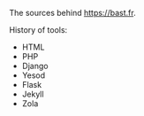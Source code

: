 The sources behind https://bast.fr.

History of tools:
- HTML
- PHP
- Django
- Yesod
- Flask
- Jekyll
- Zola
